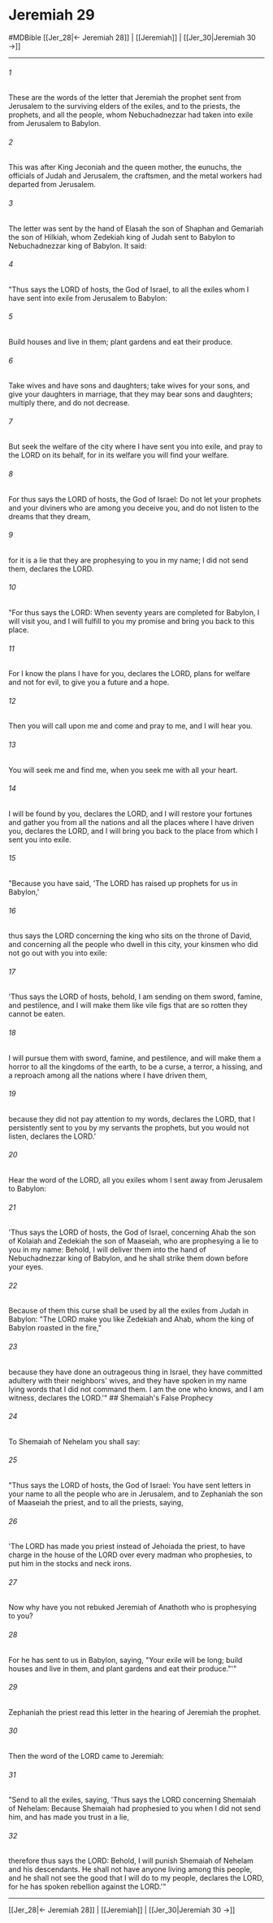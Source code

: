 # Jeremiah 29
#MDBible
[[Jer_28|← Jeremiah 28]] | [[Jeremiah]] | [[Jer_30|Jeremiah 30 →]]

***

###### 1 
These are the words of the letter that Jeremiah the prophet sent from Jerusalem to the surviving elders of the exiles, and to the priests, the prophets, and all the people, whom Nebuchadnezzar had taken into exile from Jerusalem to Babylon. 

###### 2 
This was after King Jeconiah and the queen mother, the eunuchs, the officials of Judah and Jerusalem, the craftsmen, and the metal workers had departed from Jerusalem. 

###### 3 
The letter was sent by the hand of Elasah the son of Shaphan and Gemariah the son of Hilkiah, whom Zedekiah king of Judah sent to Babylon to Nebuchadnezzar king of Babylon. It said: 

###### 4 
"Thus says the LORD of hosts, the God of Israel, to all the exiles whom I have sent into exile from Jerusalem to Babylon: 

###### 5 
Build houses and live in them; plant gardens and eat their produce. 

###### 6 
Take wives and have sons and daughters; take wives for your sons, and give your daughters in marriage, that they may bear sons and daughters; multiply there, and do not decrease. 

###### 7 
But seek the welfare of the city where I have sent you into exile, and pray to the LORD on its behalf, for in its welfare you will find your welfare. 

###### 8 
For thus says the LORD of hosts, the God of Israel: Do not let your prophets and your diviners who are among you deceive you, and do not listen to the dreams that they dream, 

###### 9 
for it is a lie that they are prophesying to you in my name; I did not send them, declares the LORD. 

###### 10 
"For thus says the LORD: When seventy years are completed for Babylon, I will visit you, and I will fulfill to you my promise and bring you back to this place. 

###### 11 
For I know the plans I have for you, declares the LORD, plans for welfare and not for evil, to give you a future and a hope. 

###### 12 
Then you will call upon me and come and pray to me, and I will hear you. 

###### 13 
You will seek me and find me, when you seek me with all your heart. 

###### 14 
I will be found by you, declares the LORD, and I will restore your fortunes and gather you from all the nations and all the places where I have driven you, declares the LORD, and I will bring you back to the place from which I sent you into exile. 

###### 15 
"Because you have said, 'The LORD has raised up prophets for us in Babylon,' 

###### 16 
thus says the LORD concerning the king who sits on the throne of David, and concerning all the people who dwell in this city, your kinsmen who did not go out with you into exile: 

###### 17 
'Thus says the LORD of hosts, behold, I am sending on them sword, famine, and pestilence, and I will make them like vile figs that are so rotten they cannot be eaten. 

###### 18 
I will pursue them with sword, famine, and pestilence, and will make them a horror to all the kingdoms of the earth, to be a curse, a terror, a hissing, and a reproach among all the nations where I have driven them, 

###### 19 
because they did not pay attention to my words, declares the LORD, that I persistently sent to you by my servants the prophets, but you would not listen, declares the LORD.' 

###### 20 
Hear the word of the LORD, all you exiles whom I sent away from Jerusalem to Babylon: 

###### 21 
'Thus says the LORD of hosts, the God of Israel, concerning Ahab the son of Kolaiah and Zedekiah the son of Maaseiah, who are prophesying a lie to you in my name: Behold, I will deliver them into the hand of Nebuchadnezzar king of Babylon, and he shall strike them down before your eyes. 

###### 22 
Because of them this curse shall be used by all the exiles from Judah in Babylon: "The LORD make you like Zedekiah and Ahab, whom the king of Babylon roasted in the fire," 

###### 23 
because they have done an outrageous thing in Israel, they have committed adultery with their neighbors' wives, and they have spoken in my name lying words that I did not command them. I am the one who knows, and I am witness, declares the LORD.'" ## Shemaiah's False Prophecy 

###### 24 
To Shemaiah of Nehelam you shall say: 

###### 25 
"Thus says the LORD of hosts, the God of Israel: You have sent letters in your name to all the people who are in Jerusalem, and to Zephaniah the son of Maaseiah the priest, and to all the priests, saying, 

###### 26 
'The LORD has made you priest instead of Jehoiada the priest, to have charge in the house of the LORD over every madman who prophesies, to put him in the stocks and neck irons. 

###### 27 
Now why have you not rebuked Jeremiah of Anathoth who is prophesying to you? 

###### 28 
For he has sent to us in Babylon, saying, "Your exile will be long; build houses and live in them, and plant gardens and eat their produce."'" 

###### 29 
Zephaniah the priest read this letter in the hearing of Jeremiah the prophet. 

###### 30 
Then the word of the LORD came to Jeremiah: 

###### 31 
"Send to all the exiles, saying, 'Thus says the LORD concerning Shemaiah of Nehelam: Because Shemaiah had prophesied to you when I did not send him, and has made you trust in a lie, 

###### 32 
therefore thus says the LORD: Behold, I will punish Shemaiah of Nehelam and his descendants. He shall not have anyone living among this people, and he shall not see the good that I will do to my people, declares the LORD, for he has spoken rebellion against the LORD.'" 

***

[[Jer_28|← Jeremiah 28]] | [[Jeremiah]] | [[Jer_30|Jeremiah 30 →]]
